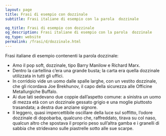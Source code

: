 ```yaml
---
layout: page
title: Frasi di esempio con dozzinale 
subtitle: Frasi italiane di esempio con la parola  dozzinale

og_title: Frasi di esempio con dozzinale 
og_description: Frasi italiane di esempio con la parola  dozzinale
og_type: website
permalink: /frasi/d/dozzinale.html
---
```


Frasi italiane di esempio contenenti la parola dozzinale:


- Amo il pop soft, dozzinale, tipo Barry Manilow e Richard Marx.
- Dentro la cartellina c’era una grande busta; la carta era quella dozzinale utilizzata in tutti gli uffici.
- In corridoio vide un uomo dalle spalle larghe, con un vestito dozzinale, che gli ricordava Joe Brekhunov, il capo della sicurezza alle Officine Metallurgiche Buffalo.
- Ai due lati sedevano due coppie dall’aspetto comune: a sinistra un uomo di mezza età con un dozzinale gessato grigio e una moglie piuttosto trasandata; a destra due anziane signore.
- Il leggero, quasi impercettibile oscillare della luce sul soffitto, l’odore dozzinale di dopobarba, qualcuno che, raffreddato, tirava su col naso, qualcun altro che spostava il proprio peso sull’altra gamba e i granelli di sabbia che stridevano sulle piastrelle sotto alle sue scarpe.
